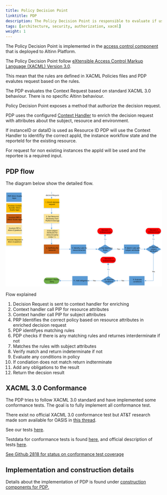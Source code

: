 ```yaml
---
title: Policy Decision Point
linktitle: PDP
description: The Policy Decision Point is responsible to evaluate if users and systems is authorized to perform the requested operation on a resource.
tags: [architecture, security, authorization, xacml]
weight: 1
---
```


The Policy Decision Point is implemented in the [access control component](../../../../authorization/architecture/accesscontrol/) that is deployed to Altinn Platform.

The Policy Decision Point follow [eXtensible Access Control Markup Language (XACML) Version 3.0](https://docs.oasis-open.org/xacml/3.0/xacml-3.0-core-spec-os-en.html). 

This mean that the rules are defined in XACML Policies files and PDP evalutes request based on the rules.

The PDP evaluates the Context Request based on standard XACML 3.0 behaviour. There is no specific Altinn behaviour.

Policy Decision Point exposes a method that authorize the decision request.

PDP uses the configured [Context Handler](../contexthandler) to enrich the decision request with attributes about the subject, resource and environment. 

If instanceID or dataID is used as Resource ID PDP will use the Context Handler to identifiy the correct appId,
the instance workflow state and the reporteId for the existing resource.

For request for non existing instances the appId will be used and the reportee is a required input.

## PDP flow

The diagram below show the detailed flow.

![PDP flow](pdpflow.svg "PDP flow")

Flow explained

1. Decision Request is sent to context handler for enriching
2. Context handler call PIP for resource attributes
3. Context handler call PIP for subject attributes
4. PRP Identifies the correct policy based on resource attributes in enriched decision request
5. PDP identifyes matching rules
6. PDP checks if there is any matching rules and returnes interderminate if not
7. Matches the rules with subject attributes
8. Verify match and return indeterminate if not
9. Evaluate any conditions in policy
10. If condiation does not match return indterminate
11. Add any obligations to the result
12. Return the decsion result

## XACML 3.0 Conformance

The PDP tries to follow XACML 3.0 standard and have implemented some conformance tests. The goal is to fully implement
all conformance test.

There exist no official XACML 3.0 conformance test but AT&T research made som available for OASIS in [this thread](https://lists.oasis-open.org/archives/xacml-comment/201404/msg00001.html).

See our tests [here](https://github.com/Altinn/altinn-authorization/blob/main/test/IntegrationTests/Xacml30ConformanceTests.cs). 

Testdata for conformance tests is found [here](https://github.com/Altinn/altinn-authorization/tree/main/test/IntegrationTests/Data/Xacml/3.0/ConformanceTests), and official description of tests [here](https://raw.githubusercontent.com/Altinn/altinn-studio/master/src/Altinn.Platform/Altinn.Platform.Authorization/IntegrationTests/Data/Xacml/3.0/ConformanceTests/ConformanceTests.html).

[See Github 2818 for status on conformance test coverage](https://github.com/Altinn/altinn-studio/issues/2818)

## Implementation and construction details

Details about the implementation of PDP is found under
[construction components for PDP.](/authorization/architecture/accesscontrol#policy-decision-point---pdp)